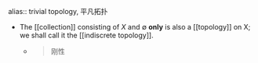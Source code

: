 alias:: trivial topology, 平凡拓扑

- The [[collection]] consisting of $X$ and $∅$ **only** is also a [[topology]] on X; we shall call it the [[indiscrete topology]].
	- > 刚性